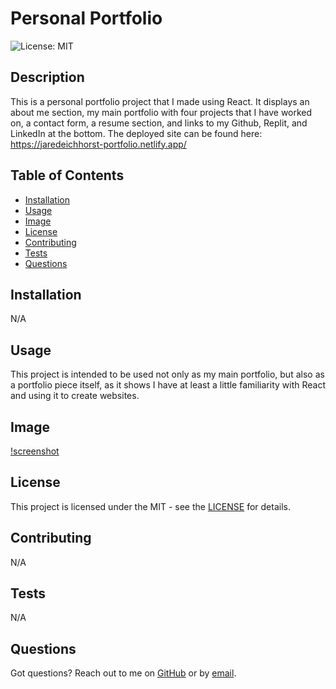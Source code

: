 # Personal Portfolio

![License: MIT](https://img.shields.io/badge/License-MIT-yellow.svg)

## Description

This is a personal portfolio project that I made using React. It displays an about me section, my main portfolio with four projects that I have worked on, a contact form, a resume section, and links to my Github, Replit, and LinkedIn at the bottom. The deployed site can be found here: https://jaredeichhorst-portfolio.netlify.app/

## Table of Contents

- [Installation](#installation)
- [Usage](#usage)
- [Image](#image)
- [License](#license)
- [Contributing](#contributing)
- [Tests](#tests)
- [Questions](#questions)

## Installation

N/A

## Usage

This project is intended to be used not only as my main portfolio, but also as a portfolio piece itself, as it shows I have at least a little familiarity with React and using it to create websites.

## Image

[!screenshot](./images/portfolio-screenshot.png)

## License

This project is licensed under the MIT - see the [LICENSE](https://opensource.org/licenses/MIT) for details.

## Contributing

N/A

## Tests

N/A

## Questions

Got questions? Reach out to me on [GitHub](https://github.com/Jarede712) or by [email](mailto:jaredeichhorst@gmail.com).
